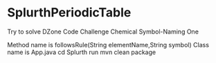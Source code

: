 # SplurthPeriodicTable
Try to solve DZone Code Challenge Chemical Symbol-Naming One

Method name is followsRule(String elementName,String symbol)
Class name is App.java
cd Splurth
run mvn clean package
